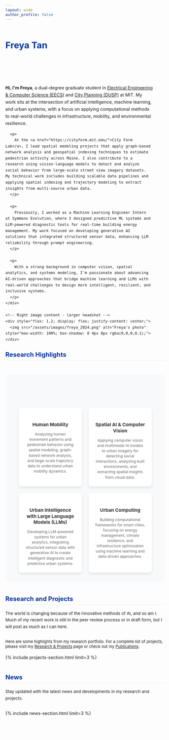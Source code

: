 ```yaml
---
layout: wide
author_profile: false
---
```


<style>
  body {
    font-size: 90%; 
  }
  
  /* Set consistent max-width for all sections to match masthead */
  .bio-section,
  .research-section,
  .feature__wrapper,
  .footer-section,
  .content-wrapper {
    max-width: 1024px !important;
    margin-left: auto !important;
    margin-right: auto !important;
    width: 100% !important;
  }
  
  .bio-section {
    margin-bottom: 2em;
    padding-bottom: 1.5em;
    border-bottom: 1px solid #f2f3f3;
    margin-top: 1.5em;
    padding-top: 0.5em;
  }
  
  .bio-heading {
    font-size: 2em;
    font-weight: bold;
    margin-bottom: 0.5em;
    color: #0033A0;
  }
  
  .bio-content {
    font-size: 1em;
    line-height: 1.6;
    margin-bottom: 1em;
  }
  
  /* Mobile screen styles */
  @media screen and (max-width: 768px) {
    /* Reorganize bio section for mobile */
    .bio-section {
      display: flex;
      flex-direction: column;
      align-items: center;
    }

    /* Hide the regular bio heading on mobile */
    .bio-section > .bio-heading {
      display: none !important;
    }

    /* Stack content vertically with image first */
    .content-wrapper {
      display: flex !important;
      flex-direction: column !important;
      align-items: center !important;
      width: 100% !important;
    }

    /* Image above everything on mobile - smaller size and centered */
    .content-wrapper > div:last-child {
      order: -3 !important;
      flex: none !important;
      margin-bottom: 2em !important;
    }

    .content-wrapper > div:last-child img {
      max-width: 48% !important;
      height: auto !important;
      display: block !important;
      margin-left: auto !important;
      margin-right: auto !important;
    }

    /* Create mobile title that appears after image */
    .content-wrapper::before {
      content: "Freya Tan";
      order: -2 !important;
      font-size: 2em !important;
      font-weight: bold !important;
      color: #0033A0 !important;
      text-align: center !important;
      margin-bottom: 0.5em !important;
      margin-top: 0 !important;
      display: block !important;
      width: 100% !important;
    }

    /* Create mobile email that appears after title */
    .content-wrapper::after {
      content: "freya117@mit.edu";
      order: -1 !important;
      font-size: 0.9em !important;
      color: #666 !important;
      text-align: center !important;
      margin-bottom: 1.5em !important;
      display: block !important;
      width: 100% !important;
    }

    /* Adjust text block width for screens */
    .text-content {
      width: 90% !important;
      padding: 10px !important;
      order: 1 !important;
    }
  }

  /* Desktop screen styles */
  .content-wrapper {
    display: flex;
    align-items: center;
    padding-top: 2vh;
  }

  .text-content {
    flex: 2;
    padding-right: 40px;
  }

  .content-wrapper img {
    flex: 1;
    max-width: 350px;
    height: auto;
    display: block;
    margin: 0 auto;
    border-radius: 5px;
    box-shadow: 0 4px 8px rgba(0,0,0,0.1);
  }
  
  .research-highlights {
    margin-top: 3em;
    margin-bottom: 3em;
    padding: 2em 1em;
    background-color: #f8f9fa;
    border-radius: 10px;
    max-width: 100%;
    box-sizing: border-box;
  }
  
  .research-highlights-heading {
    font-size: 1.4em;
    font-weight: bold;
    margin-bottom: 0.8em;
    padding-bottom: 0.3em;
    border-bottom: 2px solid #f2f3f3;
    color: #0033A0;
  }
  
  .research-highlights h2 {
    font-size: 1.4em;
    font-weight: bold;
    margin-bottom: 1.5em;
    text-align: center;
    color: #0033A0;
  }
  
  .research-grid {
    display: grid;
    grid-template-columns: repeat(2, 1fr);
    gap: 1.5em;
    padding: 0 2em;
    max-width: 100%;
  }
  
  .research-card {
    background: white;
    padding: 1.5em;
    border-radius: 8px;
    box-shadow: 0 4px 8px rgba(0,0,0,0.1);
    transition: transform 0.2s, box-shadow 0.2s;
    text-align: center;
    min-height: 220px;
    display: flex;
    flex-direction: column;
    justify-content: flex-start;
    box-sizing: border-box;
  }
  
  .research-card:hover {
    transform: translateY(-5px);
    box-shadow: 0 5px 15px rgba(0,0,0,0.15);
  }
  
  .research-icon {
    font-size: 2.2em;
    color: #0033A0;
    margin-bottom: 0.5em;
    flex-shrink: 0;
  }
  
  .research-card h3 {
    font-size: 1.05em;
    font-weight: bold;
    margin-bottom: 0.8em;
    margin-top: 0.5em;
    color: #333;
    line-height: 1.3;
  }
  
  .research-card p {
    font-size: 0.85em;
    line-height: 1.4;
    color: #666;
    margin: 0;
    flex-grow: 1;
  }
  
  @media screen and (max-width: 768px) {
    .research-grid {
      grid-template-columns: 1fr;
      gap: 1em;
    }
    
    .research-highlights {
      margin-top: 2em;
      margin-bottom: 2em;
      padding: 1.5em 0;
    }
    
    .research-card {
      padding: 1.2em;
    }
  }
  
  @media screen and (min-width: 769px) and (max-width: 1024px) {
    .research-grid {
      grid-template-columns: repeat(2, 1fr);
    }
  }
  
  .research-section {
    margin-top: 3em;
  }
  
  .research-heading {
    font-size: 1.4em;
    font-weight: bold;
    margin-bottom: 0.8em;
    padding-bottom: 0.3em;
    border-bottom: 2px solid #f2f3f3;
    color: #0033A0;
  }
  
  .research-description {
    font-size: 0.95em;
    line-height: 1.6;
    margin-bottom: 2em;
  }
  
  /* Project grid layout - inherit styles from research page */
  .projects-grid {
    display: grid;
    grid-template-columns: repeat(auto-fill, minmax(320px, 1fr));
    gap: 20px;
    margin-bottom: 40px;
  }
  
  .project-box {
    position: relative;
    border: none;
    border-radius: 8px;
    padding: 15px;
    transition: transform 0.2s, box-shadow 0.2s;
    box-shadow: 0 4px 8px rgba(0,0,0,0.1);
    height: 100%;
    display: flex;
    flex-direction: column;
    background-color: #fafafa;
    overflow: hidden;
    cursor: pointer;
  }
  
  .project-box:hover {
    transform: translateY(-5px);
    box-shadow: 0 5px 15px rgba(0,0,0,0.08);
  }
  
  .project-image {
    margin-bottom: 12px;
    order: -1;
  }
  
  .project-image img {
    width: 100%;
    border-radius: 5px;
    object-fit: cover;
    height: 160px;
  }
  
  .project-title {
    font-size: 0.95em;
    font-weight: bold;
    margin-bottom: 0.5em;
    color: #0033A0;
  }
  
  .project-subtitle {
    font-size: 0.8em;
    font-style: italic;
    margin-bottom: 8px;
    color: #666;
  }
  
  .project-excerpt {
    font-size: 0.8em;
    color: #555;
    flex-grow: 1;
    line-height: 1.4;
  }
  
  .project-tags {
    font-size: 0.75em;
    color: #555;
    margin-top: 10px;
  }
  
  .project-tag {
    background: #eef2f7;
    color: #4a6785;
    padding: 3px 8px;
    border-radius: 12px;
    font-size: 0.65em;
    display: inline-block;
    margin-right: 5px;
    margin-bottom: 5px;
  }
  
  .project-link {
    position: absolute;
    top: 0;
    left: 0;
    width: 100%;
    height: 100%;
    z-index: 50;
    cursor: pointer;
    pointer-events: all;
    text-decoration: none;
  }
  
  /* News section styling */
  .news-section {
    margin-top: 3em;
    margin-bottom: 3em;
  }
  
  .news-heading {
    font-size: 1.4em;
    font-weight: bold;
    margin-bottom: 0.8em;
    padding-bottom: 0.3em;
    border-bottom: 2px solid #f2f3f3;
    color: #0033A0;
  }
  
  .news-description {
    font-size: 0.95em;
    line-height: 1.6;
    margin-bottom: 2em;
  }
  
  .news-list {
    margin-bottom: 30px;
  }
  
  .news-item {
    margin-bottom: 1.8em;
    padding-bottom: 1.8em;
    border-bottom: 1px solid #f2f3f3;
  }
  
  .news-item:last-child {
    border-bottom: none;
    margin-bottom: 0.8em;
  }
  
  .news-date {
    font-size: 0.8em;
    font-style: italic;
    margin-bottom: 0.4em;
    color: #666;
  }
  
  .news-title {
    font-size: 1.1em;
    font-weight: bold;
    margin-bottom: 0.5em;
  }
  
  .news-title a {
    color: #0033A0;
    text-decoration: none;
  }
  
  .news-title a:hover {
    text-decoration: underline;
  }
  
  .news-excerpt {
    font-size: 0.85em;
    color: #555;
    line-height: 1.5;
  }
  
  .news-more {
    margin-top: 1.5em;
    text-align: right;
  }
  
  .news-more a {
    font-size: 0.9em;
    color: #0033A0;
    text-decoration: none;
  }
  
  .news-more a:hover {
    text-decoration: underline;
  }
  
  /* Additional top spacing for page content */
  .page__content {
    margin-top: 1em !important;
  }
</style>

<!-- Add vertical spacing at the top -->
<div style="height: 1em;"></div>

<!-- Bio Section -->
<div class="bio-section">
  <div class="bio-heading">Freya Tan</div>
  
  <!-- Page content section -->
  <div class="content-wrapper">
    <!-- Left text content -->
    <div class="text-content bio-content">
      <p>
        <strong>Hi, I'm Freya</strong>, a dual-degree graduate student in <a href="https://www.eecs.mit.edu/">Electrical Engineering & Computer Science (EECS)</a> and <a href="https://dusp.mit.edu/">City Planning (DUSP)</a> at MIT. My work sits at the intersection of artificial intelligence, machine learning, and urban systems, with a focus on applying computational methods to real-world challenges in infrastructure, mobility, and environmental resilience.
      </p>
      
      <p>
        At the <a href="https://cityform.mit.edu/">City Form Lab</a>, I lead spatial modeling projects that apply graph-based network analysis and geospatial indexing techniques to estimate pedestrian activity across Maine. I also contribute to a research using vision-language models to detect and analyze social behavior from large-scale street view imagery datasets. My technical work includes building scalable data pipelines and applying spatial indexing and trajectory modeling to extract insights from multi-source urban data.
      </p>
      
      <p>
        Previously, I worked as a Machine Learning Engineer Intern at Symmons Evolution, where I designed predictive ML systems and LLM-powered diagnostic tools for real-time building energy management. My work focused on developing generative AI solutions that integrated structured sensor data, enhancing LLM reliability through prompt engineering.
      </p>
      
      <p>
        With a strong background in computer vision, spatial analytics, and systems modeling, I'm passionate about advancing AI-driven approaches that bridge machine learning and LLMs with real-world challenges to design more intelligent, resilient, and inclusive systems.
      </p>
    </div>
    
    <!-- Right image content - larger headshot -->
    <div style="flex: 1.2; display: flex; justify-content: center;">
      <img src="/assets/images/freya_2024.png" alt="Freya's photo" style="max-width: 100%; box-shadow: 0 4px 8px rgba(0,0,0,0.1);">
    </div>
  </div>
</div>

<!-- Research Highlights Section -->
<div class="research-highlights-heading">Research Highlights</div>

<section class="research-highlights">
  <div class="content-wrapper">
    <div class="research-grid">
      <div class="research-card">
        <div class="research-icon">
          <i class="fas fa-walking"></i>
        </div>
        <h3>Human Mobility</h3>
        <p>Analyzing human movement patterns and pedestrian behavior using spatial modeling, graph-based network analysis, and large-scale trajectory data to understand urban mobility dynamics.</p>
      </div>
      <div class="research-card">
        <div class="research-icon">
          <i class="fas fa-eye"></i>
        </div>
        <h3>Spatial AI & Computer Vision</h3>
        <p>Applying computer vision and multimodal AI models to urban imagery for detecting social interactions, analyzing built environments, and extracting spatial insights from visual data.</p>
      </div>
      <div class="research-card">
        <div class="research-icon">
          <i class="fas fa-brain"></i>
        </div>
        <h3>Urban Intelligence with Large Language Models (LLMs)</h3>
        <p>Developing LLM-powered systems for urban analytics, integrating structured sensor data with generative AI to create intelligent diagnostic and predictive urban systems.</p>
      </div>
      <div class="research-card">
        <div class="research-icon">
          <i class="fas fa-city"></i>
        </div>
        <h3>Urban Computing</h3>
        <p>Building computational frameworks for smart cities, focusing on energy management, climate resilience, and infrastructure optimization using machine learning and data-driven approaches.</p>
      </div>
    </div>
  </div>
</section>

<!-- Research and Projects Section -->
<div class="research-section">
  <div class="research-heading">Research and Projects</div>
  
  <div class="research-description">
    The world is changing because of the innovative methods of AI, and so am I. Much of my recent work is still in the peer review process or in draft form, but I will post as much as I can here.
  </div>
  
  <p class="highlights" style="margin-bottom: 1.5em; font-size: 0.9em;">
    Here are some highlights from my research portfolio. For a complete list of projects, please visit my <a href="/research/">Research & Projects</a> page or check out my <a href="/publications/">Publications</a>.
  </p>
  
  {% include projects-section.html limit=3 %}
</div>

<!-- News Section -->
<div class="news-section">
  <div class="news-heading">News</div>
  
  <div class="news-description">
    Stay updated with the latest news and developments in my research and projects.
  </div>
  
  {% include news-section.html limit=3 %}
</div>
